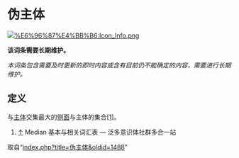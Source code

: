 <!-- Source: 伪主体 -->

# 伪主体

![](images/thumb/0/00/Icon_Info.png/60px-Icon_Info.png)[%E6%96%87%E4%BB%B6:Icon_Info.png](%E6%96%87%E4%BB%B6:Icon_Info.png)

**该词条需要长期维护。**

_本词条包含需要及时更新的即时内容或含有目前仍不能确定的内容，需要进行长期维护。_

## 定义

与[主体](%E4%B8%BB%E4%BD%93)交集最大的[侧面](%E4%BE%A7%E9%9D%A2)与主体的集合[[1]](#cite_note-1)。

1. [↑](#cite_ref-1) Median 基本与相关词汇表 — 泛多意识体社群多合一站

取自“[index.php?title=伪主体&oldid=1488](index.php?title=%E4%BC%AA%E4%B8%BB%E4%BD%93&oldid=1488)”
